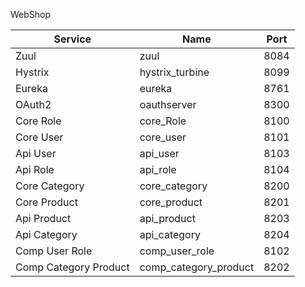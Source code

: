 WebShop

Service | Name | Port
--------| ---- | ----
Zuul | zuul | 8084
Hystrix | hystrix_turbine | 8099
Eureka | eureka | 8761
OAuth2 | oauthserver | 8300
Core Role | core_Role | 8100
Core User | core_user | 8101
Api User | api_user | 8103
Api Role | api_role | 8104
Core Category | core_category | 8200
Core Product | core_product | 8201
Api Product | api_product | 8203
Api Category | api_category | 8204
Comp User Role | comp_user_role | 8102
Comp Category Product | comp_category_product | 8202
